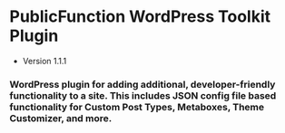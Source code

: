 # PublicFunction WordPress Toolkit Plugin #

 - Version 1.1.1
 
### WordPress plugin for adding additional, developer-friendly functionality to a site. This includes JSON config file based functionality for Custom Post Types, Metaboxes, Theme Customizer, and more. ###
